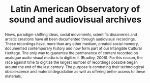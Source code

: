 ---
abstract: News, paradigm-shifting ideas, social movements, scientific discoveries
  and artistic creations have all been documented through audiovisual recordings.
  These recordings have, more than any other medium, created social memory, documented
  contemporary history and now form part of our Intangible Cultural Heritage. The
  only way to guarantee the permanence of content recorded on analogue audio-visual
  media is to digitize it (Bradley, 2006). For this reason, the race against time
  to digitize the largest number of recordings possible began around the end of the
  last century. The purpose is combating their technological obsolescence and material
  degradation as well as offering better access to these materials.
creators:
- Rodríguez, Perla Olivia
date: null
document_url: https://services.phaidra.univie.ac.at/api/object/o:923642/download
grand_parent: iPRES
institutions: []
keywords:
- boston
landing_page_url: https://phaidra.univie.ac.at/o:923642
language: eng
layout: publication
license: CC BY 4.0 International
notes_url: null
parent: iPRES 2018
presentation_url: null
publication_type: paper
size: 126606
source_name: iPRES
title: Latin American Observatory of sound and audiovisual archives
year: 2018
---